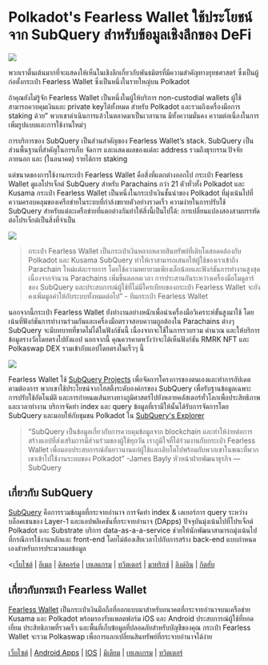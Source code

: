 # Polkadot's Fearless Wallet ใช้ประโยชน์จาก SubQuery สำหรับข้อมูลเชิงลึกของ DeFi

![](https://miro.medium.com/max/1400/1*HcPJ-5hy6WZrLhkuL6P2BA.png)

พวกเราตื่นเต้นมากที่จะแสดงให้เห็นในเชิงลึกเกี่ยวกับพันธมิตรที่มีความสำคัญทางยุทธศาสตร์ ซึ่งเป็นผู้ก่อตั้งกระเป๋า Fearless Wallet ซึ่งเป็นหนึ่งในรายใหญ่บน Polkadot

ถ้าคุณยังไม่รู้จัก Fearless Wallet เป็นหนึ่งในผู้ให้บริการ non-custodial wallets ผู้ใช้สามารถควบคุมเงินและ private keyได้ทั้งหมด สำหรับ Polkadot และรวมถึงเครื่องมือการ staking ด้วย" พวกเขาดำเนินการแล้วในตลาดมาเป็นเวลานาน มีทั้งความมั่นคง ความต่อเนื่องในการเพิ่มรูปแบบและการใช้งานใหม่ๆ

การบริการของ SubQuery เป็นส่วนสำคัญของ Fearless Wallet’s stack. SubQuery เป็นส่วนพื้นฐานที่สำคัญในการเก็บ จัดการ และแสดงผลของแต่ละ address รวมถึงธุรกรรม ปัจจัยภายนอก และ (ในอนาคต) รายได้การ staking

แต่ขนาดของการใช้งานกระเป๋า Fearless  Wallet คือสิ่งที่แตกต่างออกไป กระเป๋า Fearless Wallet ดูแลโปรเจ็กต์ SubQuery สำหรับ Parachains กว่า 21 ตัวทั่วทั้ง Polkadot และ Kusama กระเป๋า Fearless Wallet เป็นหนึ่งในกระเป๋าเงินชั้นนำของ Polkadot ที่มุ่งเน้นไปที่ความครอบคลุมของเครือข่ายในระบบที่กำล้งขยายตัวอย่างรวดเร็ว ความง่ายในการปรับใช้ SubQuery สำหรับแต่ละเครือข่ายที่แตกต่างกันทำให้สิ่งนี้เป็นไปได้: การเปลี่ยนแปลงสองสามบรรทัดต่อโปรเจ็กต์เป็นสิ่งที่จำเป็น

![](https://miro.medium.com/max/1400/1*5D3J7-_HC2tAP05oOlV5yw.png)

> กระเป๋า Fearless Wallet เป็นกระเป๋าเงินหลากหลายสินทรัพย์ที่เติบโตสอดคล้องกับ Polkadot และ Kusama SubQuery ทำให้เราสามารถเสนอให้ผู้ใช้ของเราเข้าถึง Parachain ใหม่แต่ละรายการ โดยใช้ความพยายามเพียงเล็กน้อยและฟังก์ชันการทำงานสูงสุด เนื่องจากจำนวน Parachains เพิ่มขึ้นตลอดเวลา การประสานกันระหว่างเครื่องมือโมดูลาร์ของ SubQuery และประสบการณ์ผู้ใช้ที่ไม่มีใครเทียบของกระเป๋า Fearless Wallet จะยังคงเพิ่มมูลค่าให้กับระบบทั้งหมดต่อไป” - ทีมกระเป๋า Fearless Wallet

นอกจากนี้กระเป๋า Fearless Wallet ยังทำงานอย่างหนักเพื่อนำเครื่องมือวิเคราะห์ขั้นสูงมาใช้ โดยเน้นที่ฟังก์ชันการทำงานร่วมกันและเครื่องมือตรวจสอบความถูกต้องใน Parachains ต่างๆ SubQuery จะมีบทบาทที่ขาดไม่ได้ในฟังก์ชันนี้ เนื่องจากจะใช้ในการรวบรวม คำนวณ และให้บริการข้อมูลรางวัลโดยตรงไปยังแอป นอกจากนี้ คุณควรคาดหวังว่าจะได้เห็นฟังก์ชัน RMRK NFT และ Polkaswap DEX รวมเข้ากับแอปโดยตรงในเร็วๆ นี้

![](https://miro.medium.com/max/1400/1*3X7m4-m0NJ3xQ44UKZB7tw.png)

Fearless Wallet ใช้ [SubQuery Projects](https://project.subquery.network/) เพื่อจัดการโครงการของตนเองและทำการอัปเดตตามต้องการ พวกเขาใช้ประโยชน์จากโฮสติ้งระดับองค์กรของ SubQuery เพื่อรับฐานข้อมูลเฉพาะ การปรับใช้อัตโนมัติ และการกำหนดเส้นทางทางภูมิศาสตร์ไปยังหลายคลัสเตอร์ทั่วโลกเพื่อประสิทธิภาพและเวลาทำงาน บริการจัดทำ index และ query ข้อมูลที่เรามีให้นั้นได้รับการจัดการโดย SubQuery และมอบให้กับชุมชน Polkadot ใน [SubQuery's Explorer](https://explorer.subquery.network/)

> “SubQuery เป็นข้อมูลเกี่ยวกับการควบคุมข้อมูลจาก blockchain และทำให้ง่ายต่อการสร้างแอปที่ส่งเสริมการมีส่วนร่วมของผู้ใช้ทุกวัน เราภูมิใจที่ได้ร่วมงานกับกระเป๋า Fearless Wallet เพื่อมอบประสบการณ์อันยาวนานแก่ผู้ใช้และเติบโตไปพร้อมกับพวกเขาในขณะที่พวกเขาเข้าไปใช้งานระบบของ Polkadot” -James Bayly หัวหน้าฝ่ายพัฒนาธุรกิจ — SubQuery

## เกี่ยวกับ SubQuery

[SubQuery](https://subquery.network/) คือการรวมข้อมูลที่กระจายอำนาจ การจัดทำ index & เลเยอร์การ query ระหว่างบล็อคเชนของ Layer-1 และแอปพลิเคชันที่กระจายอำนาจ (DApps) ปัจจุบันมุ่งเน้นไปที่โปรเจ็กต์ Polkadot และ Substrate บริการ data-as-a-a-service ช่วยให้นักพัฒนาสามารถมุ่งเน้นไปที่กรณีการใช้งานหลักและ front-end โดยไม่ต้องเสียเวลาไปกับการสร้าง back-end แบบกำหนดเองสำหรับการประมวลผลข้อมูล

<[เว็บไซต์](https://subquery.network/) | [อีเมล](hello@subquery.network) | [ดิสคอร์ด](https://discord.com/invite/78zg8aBSMG) | [เทเลแกรม](https://t.me/subquerynetwork) | [ทวิตเตอร์](https://twitter.com/subquerynetwork) | [มาทริกซ์](https://matrix.to/#/#subquery:matrix.org) | [ลิงด์อิน](https://www.linkedin.com/company/subquery) | [กิตฮับ](https://www.youtube.com/channel/UCi1a6NUUjegcLHDFLr7CqLw)

## เกี่ยวกับกระเป๋า Fearless Wallet

[Fearless Wallet](https://fearlesswallet.io/) เป็นกระเป๋าเงินมือถือที่ออกแบบมาสำหรับอนาคตที่กระจายอำนาจบนเครือข่าย Kusama และ Polkadot พร้อมรองรับแพลตฟอร์ม iOS และ Android ประสบการณ์ผู้ใช้ที่ยอดเยี่ยม ประสิทธิภาพที่รวดเร็ว และพื้นที่เก็บข้อมูลที่ปลอดภัยสำหรับบัญชีของคุณ กระเป๋า Fearless Wallet จะรวม Polkaswap เพื่อการแลกเปลี่ยนสินทรัพย์ที่กระจายอำนาจได้ง่าย

[เว็บไซต์](https://fearlesswallet.io/) | [Android Apps](https://play.google.com/store/apps/details?id=jp.co.soramitsu.fearless) | [IOS](https://apps.apple.com/us/app/fearless-wallet/id1537251089) | [มีเดียม](https://medium.com/fearlesswallet/) | [เทเลเเกรม](https://t.me/fearlesswallet) | [ทวิตเตอร์](https://twitter.com/FearlessWallet)
